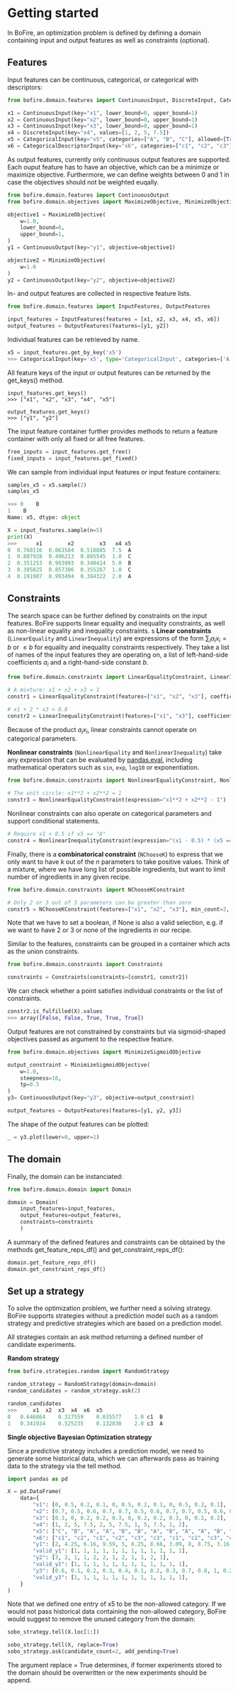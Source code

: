 # Getting started

In BoFire, an optimization problem is defined by defining a domain containing input and output features as well as constraints (optional). 

## Features
Input features can be continuous, categorical, or categorical with descriptors:

```python
from bofire.domain.features import ContinuousInput, DiscreteInput, CategoricalInput, CategoricalDescriptorInput

x1 = ContinuousInput(key="x1", lower_bound=0, upper_bound=1)
x2 = ContinuousInput(key="x2", lower_bound=0, upper_bound=1)
x3 = ContinuousInput(key="x3", lower_bound=0, upper_bound=1)
x4 = DiscreteInput(key="x4", values=[1, 2, 5, 7.5])
x5 = CategoricalInput(key="x5", categories=["A", "B", "C"], allowed=[True,True,False])
x6 = CategoricalDescriptorInput(key="x6", categories=["c1", "c2", "c3"], descriptors=["d1", "d2"], values = [[1,2],[2,5],[1,7]])
```

As output features, currently only continuous output features are supported. Each ouput feature has to have an objective, which can be a minimize or maximize objective. Furthermore, we can define weights between 0 and 1 in case the objectives should not be weighted euqally.

```python
from bofire.domain.features import ContinuousOutput
from bofire.domain.objectives import MaximizeObjective, MinimizeObjective

objective1 = MaximizeObjective(
    w=1.0, 
    lower_bound=0, 
    upper_bound=1,
)
y1 = ContinuousOutput(key="y1", objective=objective1)

objective2 = MinimizeObjective(
    w=1.0
)
y2 = ContinuousOutput(key="y2", objective=objective2)
```
In- and output features are collected in respective feature lists.

```python
from bofire.domain.features import InputFeatures, OutputFeatures

input_features = InputFeatures(features = [x1, x2, x3, x4, x5, x6])
output_features = OutputFeatures(features=[y1, y2])
```

Individual features can be retrieved by name.
```python
x5 = input_features.get_by_key('x5')
>>> CategoricalInput(key='x5', type='CategoricalInput', categories=['A', 'B', 'C'], allowed=[True, True, False])
```
All feature keys of the input or output features can be returned by the get_keys() method.
```
input_features.get_keys()
>>> ["x1", "x2", "x3", "x4", "x5"]

output_features.get_keys()
>>> ["y1", "y2"]
```

The input feature container further provides methods to return a feature container with only all fixed or all free features.
```python
free_inputs = input_features.get_free()
fixed_inputs = input_features.get_fixed()
```

We can sample from individual input features or input feature containers:
```python
samples_x5 = x5.sample(2)
samples_x5

>>> 0    B
1    B
Name: x5, dtype: object

X = input_features.sample(n=5)
print(X)
>>>      x1        x2        x3   x4 x5
0  0.760116  0.063584  0.518885  7.5  A
1  0.807928  0.496213  0.885545  1.0  C
2  0.351253  0.993993  0.340414  5.0  B
3  0.385825  0.857306  0.355267  1.0  C
4  0.191907  0.993494  0.384322  2.0  A
```


## Constraints
The search space can be further defined by constraints on the input features. BoFire supports linear equality and inequality constraints, as well as non-linear equality and inequality constraints.
s
**Linear constraints** (`LinearEquality` and `LinearInequality`) are expressions of the form $\sum_i a_i x_i = b$ or $\leq b$ for equality and inequality constraints respectively.
They take a list of names of the input features they are operating on, a list of left-hand-side coefficients $a_i$ and a right-hand-side constant $b$.

```python
from bofire.domain.constraints import LinearEqualityConstraint, LinearInequalityConstraint

# A mixture: x1 + x2 + x3 = 1
constr1 = LinearEqualityConstraint(features=["x1", "x2", "x3"], coefficients=[1,1,1], rhs=1)

# x1 + 2 * x3 < 0.8
constr2 = LinearInequalityConstraint(features=["x1", "x3"], coefficients=[1, 2], rhs=0.8)
```
Because of the product $a_i x_i$, linear constraints cannot operate on categorical parameters.

**Nonlinear constraints** (`NonlinearEquality` and `NonlinearInequality`) take any expression that can be evaluated by [pandas.eval](https://pandas.pydata.org/pandas-docs/stable/reference/api/pandas.eval.html), including mathematical operators such as `sin`, `exp`, `log10` or exponentiation.
```python
from bofire.domain.constraints import NonlinearEqualityConstraint, NonlinearInequalityConstraint

# The unit circle: x1**2 + x2**2 = 1
constr3 = NonlinearEqualityConstraint(expression="x1**2 + x2**2 - 1")
```
Nonlinear constraints can also operate on categorical parameters and support conditional statements.
```python
# Require x1 < 0.5 if x5 == "A"
constr4 = NonlinearInequalityConstraint(expression="(x1 - 0.5) * (x5 =='A')")
```

Finally, there is a **combinatorical constraint** (`NChooseK`) to express that we only want to have $k$ out of the $n$ parameters to take positive values.
Think of a mixture, where we have long list of possible ingredients, but want to limit number of ingredients in any given recipe.
```python
from bofire.domain.constraints import NChooseKConstraint

# Only 2 or 3 out of 3 parameters can be greater than zero
constr5 = NChooseKConstraint(features=["x1", "x2", "x3"], min_count=2, max_count=3, none_also_valid=True)
```
Note that we have to set a boolean, if None is also a valid selection, e.g. if we want to have 2 or 3 or none of the ingredients in our recipe.

Similar to the features, constraints can be grouped in a container which acts as the union constraints.
```python
from bofire.domain.constraints import Constraints

constraints = Constraints(constraints=[constr1, constr2])
```

We can check whether a point satisfies individual constraints or the list of constraints.
```python
constr2.is_fulfilled(X).values
>>> array([False, False, True, True, True])
```

Output features are not constrained by constraints but via sigmoid-shaped objectives passed as argument to the respective feature. 

```python
from bofire.domain.objectives import MinimizeSigmoidObjective

output_constraint = MinimizeSigmoidObjective(
    w=1.0, 
    steepness=10,
    tp=0.5
)
y3= ContinuousOutput(key="y3", objective=output_constraint)

output_features = OutputFeatures(features=[y1, y2, y3])
```
The shape of the output features can be plotted:
```python
_ = y3.plot(lower=0, upper=1)
```

## The domain
Finally, the domain can be instanciated:
```python
from bofire.domain.domain import Domain

domain = Domain(
    input_features=input_features, 
    output_features=output_features, 
    constraints=constraints
    )
```
A summary of the defined features and constraints can be obtained by the methods get_feature_reps_df() and get_constraint_reps_df():
```python
domain.get_feature_reps_df()
domain.get_constraint_reps_df()
```


## Set up a strategy
To solve the optimization problem, we further need a solving strategy. BoFire supports strategies without a prediction model such as a random strategy and predictive strategies which are based on a prediction model.

All strategies contain an ask method returning a defined number of candidate experiments. 

**Random strategy**

```python
from bofire.strategies.random import RandomStrategy

random_strategy = RandomStrategy(domain=domain)
random_candidates = random_strategy.ask(2)

random_candidates
>>> 	x1	x2	x3	x4	x6	x5
0	0.646864	0.317559	0.035577	1.0	c1	B
1	0.341934	0.525235	0.132830	2.0	c3	A
```

**Single objective Bayesian Optimization strategy**

Since a predictive strategy includes a prediction model, we need to generate some historical data, which we can afterwards pass as training data to the strategy via the tell method.

```python
import pandas as pd

X = pd.DataFrame(
    data={
        "x1": [0, 0.5, 0.2, 0.1, 0, 0.5, 0.2, 0.1, 0, 0.5, 0.2, 0.1],
        "x2": [0.7, 0.5, 0.6, 0.7, 0.7, 0.5, 0.6, 0.7, 0.7, 0.5, 0.6, 0.7],
        "x3": [0.3, 0, 0.2, 0.2, 0.3, 0, 0.2, 0.2, 0.3, 0, 0.2, 0.2],
        "x4": [1, 2, 5, 7.5, 2, 5, 7.5, 1, 5, 7.5, 1, 2],
        "x5": ["C", "B", "A", "A", "B", "B", "A", "B", "A", "A", "B", "A"],
        "x6": ["c1", "c2", "c1", "c2", "c3", "c3", "c1", "c2", "c3", "c1", "c2", "c3"],
        "y1": [2, 4.25, 6.16, 9.59, 5, 8.25, 8.66, 3.09, 8, 8.75, 3.16, 5.09],
        "valid_y1": [1, 1, 1, 1, 1, 1, 1, 1, 1, 1, 1, 1],
        "y2": [3, 2, 1, 1, 2, 2, 1, 2, 1, 1, 2, 1],
        "valid_y2": [1, 1, 1, 1, 1, 1, 1, 1, 1, 1, 1, 1],
        "y3": [0.6, 0.1, 0.2, 0.3, 0.4, 0.1, 0.2, 0.3, 0.7, 0.8, 1, 0.2],
        "valid_y3": [1, 1, 1, 1, 1, 1, 1, 1, 1, 1, 1, 1],
    }
)
```
Note that we defined one entry of x5 to be the non-allowed category. If we would not pass historical data containing the non-allowed category, BoFire would suggest to remove the unused category from the domain:

```python
sobo_strategy.tell(X.loc[1:])
```

```python
sobo_strategy.tell(X, replace=True)
sobo_strategy.ask(candidate_count=2, add_pending=True)
```
The argument replace = True  determines, if former experiments stored to the domain should be overwritten or the new experiments should be append.
